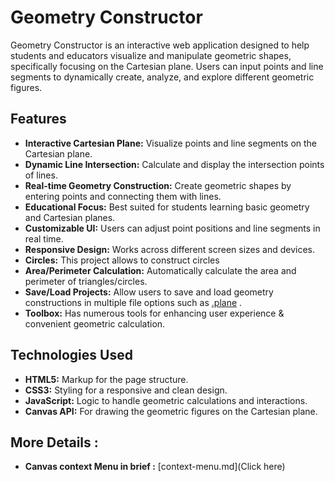 # Geometry Constructor
Geometry Constructor is an interactive web application designed to help students and educators visualize and manipulate geometric shapes, specifically focusing on the Cartesian plane. Users can input points and line segments to dynamically create, analyze, and explore different geometric figures.

## Features
- **Interactive Cartesian Plane:** Visualize points and line segments on the Cartesian plane.
- **Dynamic Line Intersection:** Calculate and display the intersection points of lines.
- **Real-time Geometry Construction:** Create geometric shapes by entering points and connecting them with lines.
- **Educational Focus:** Best suited for students learning basic geometry and Cartesian planes.
- **Customizable UI:** Users can adjust point positions and line segments in real time.
- **Responsive Design:** Works across different screen sizes and devices.
- **Circles:** This project allows to construct circles
- **Area/Perimeter Calculation:** Automatically calculate the area and perimeter of triangles/circles.
- **Save/Load Projects:** Allow users to save and load geometry constructions in multiple file options such as [.plane](plane-file-type.md) .
- **Toolbox:** Has numerous tools for enhancing user experience & convenient geometric calculation.
  
## Technologies Used
- **HTML5:** Markup for the page structure.
- **CSS3:** Styling for a responsive and clean design.
- **JavaScript:** Logic to handle geometric calculations and interactions.
- **Canvas API:** For drawing the geometric figures on the Cartesian plane.

## More Details : 
- **Canvas context Menu in brief :** [context-menu.md](Click here)

